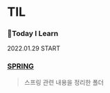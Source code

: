 # TIL
### 📝Today I Learn
2022.01.29 START

### [SPRING](https://github.com/kimhyeyun/TIL/SPRING)
> 스프링 관련 내용을 정리한 폴더


